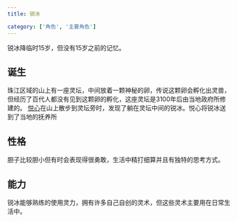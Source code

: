 ```yaml
---
title: 锐冰

category: ['角色', '主要角色']
---
```


锐冰降临时15岁，但没有15岁之前的记忆。

## 诞生

珠江区域的山上有一座灵坛，中间放着一颗神秘的卵，传说这颗卵会孵化出灵兽，但经历了百代人都没有见到这颗卵的孵化，这座灵坛是3100年后由当地政府所修建的。
[悦心](../悦心/index.md)在山上散步到灵坛旁时，发现了躺在灵坛中间的锐冰。悦心将锐冰送到了当地的抚养所

## 性格

胆子比较胆小但有时会表现得很勇敢，生活中精打细算并且有独特的思考方式。

## 能力

锐冰能够熟练的使用灵力，拥有许多自己自创的灵术，但这些灵术主要用在日常生活中。
